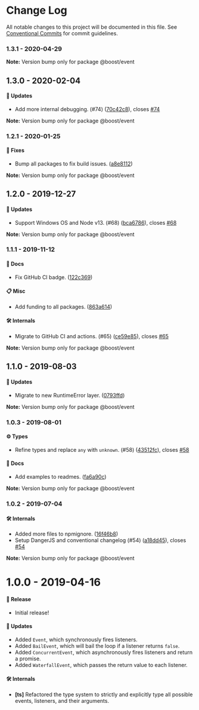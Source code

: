 # Change Log

All notable changes to this project will be documented in this file.
See [Conventional Commits](https://conventionalcommits.org) for commit guidelines.

### 1.3.1 - 2020-04-29

**Note:** Version bump only for package @boost/event





## 1.3.0 - 2020-02-04

#### 🚀 Updates

- Add more internal debugging. (#74) ([70c42c8](https://github.com/milesj/boost/commit/70c42c8)), closes [#74](https://github.com/milesj/boost/issues/74)

**Note:** Version bump only for package @boost/event





### 1.2.1 - 2020-01-25

#### 🐞 Fixes

- Bump all packages to fix build issues. ([a8e8112](https://github.com/milesj/boost/commit/a8e8112))

**Note:** Version bump only for package @boost/event





## 1.2.0 - 2019-12-27

#### 🚀 Updates

- Support Windows OS and Node v13. (#68) ([bca6786](https://github.com/milesj/boost/commit/bca6786)), closes [#68](https://github.com/milesj/boost/issues/68)

**Note:** Version bump only for package @boost/event





### 1.1.1 - 2019-11-12

#### 📘 Docs

- Fix GitHub CI badge. ([122c369](https://github.com/milesj/boost/tree/master/packages/event/commit/122c369))

#### 📋 Misc

- Add funding to all packages. ([863a614](https://github.com/milesj/boost/tree/master/packages/event/commit/863a614))

#### 🛠 Internals

- Migrate to GitHub CI and actions. (#65) ([ce59e85](https://github.com/milesj/boost/tree/master/packages/event/commit/ce59e85)), closes [#65](https://github.com/milesj/boost/tree/master/packages/event/issues/65)

**Note:** Version bump only for package @boost/event





## 1.1.0 - 2019-08-03

#### 🚀 Updates

- Migrate to new RuntimeError layer. ([0793ffd](https://github.com/milesj/boost/tree/master/packages/event/commit/0793ffd))

**Note:** Version bump only for package @boost/event





### 1.0.3 - 2019-08-01

#### ⚙️ Types

- Refine types and replace `any` with `unknown`. (#58) ([43512fc](https://github.com/milesj/boost/tree/master/packages/event/commit/43512fc)), closes [#58](https://github.com/milesj/boost/tree/master/packages/event/issues/58)

#### 📘 Docs

- Add examples to readmes. ([fa6a90c](https://github.com/milesj/boost/tree/master/packages/event/commit/fa6a90c))

**Note:** Version bump only for package @boost/event





### 1.0.2 - 2019-07-04

#### 🛠 Internals

- Added more files to npmignore. ([16f46b8](https://github.com/milesj/boost/tree/master/packages/event/commit/16f46b8))
- Setup DangerJS and conventional changelog (#54) ([a18dd45](https://github.com/milesj/boost/tree/master/packages/event/commit/a18dd45)), closes [#54](https://github.com/milesj/boost/tree/master/packages/event/issues/54)

**Note:** Version bump only for package @boost/event





# 1.0.0 - 2019-04-16

#### 🎉 Release

- Initial release!

#### 🚀 Updates

- Added `Event`, which synchronously fires listeners.
- Added `BailEvent`, which will bail the loop if a listener returns `false`.
- Added `ConcurrentEvent`, which asynchronously fires listeners and return a promise.
- Added `WaterfallEvent`, which passes the return value to each listener.

#### 🛠 Internals

- **[ts]** Refactored the type system to strictly and explicitly type all possible events,
  listeners, and their arguments.
